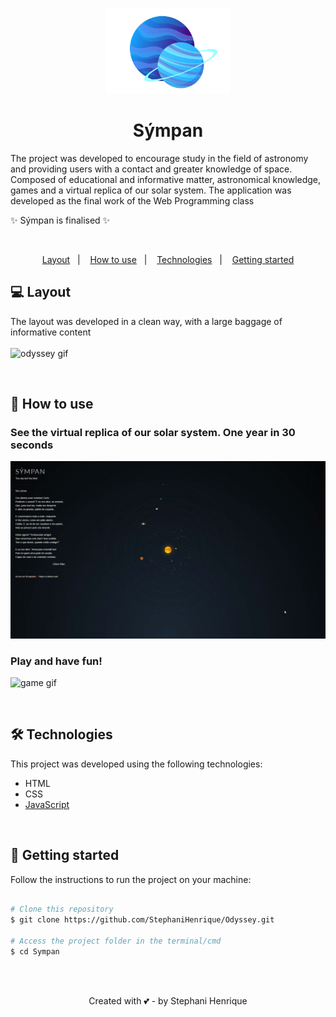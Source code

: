 <p align="center">
  <img src="https://github.com/StephaniHenrique/Sympan/blob/master/readme_files/logo.png" width="200" />
</p>

<h1 align="center">
  Sýmpan
</h1>

The project was developed to encourage study in the field of astronomy and providing users with a contact and greater knowledge of space. Composed of educational and informative matter, astronomical knowledge, games and a virtual replica of our solar system. The application was developed as the final work of the Web Programming class

✨ Sýmpan is finalised ✨

<br/>

<p align="center"> 
  <a href="#-layout">Layout</a>&nbsp;&nbsp;&nbsp;|&nbsp;&nbsp;&nbsp;
  <a href="#-how-to-use">How to use</a>&nbsp;&nbsp;&nbsp;|&nbsp;&nbsp;&nbsp;
  <a href="#-technologies">Technologies</a>&nbsp;&nbsp;&nbsp;|&nbsp;&nbsp;&nbsp;
  <a href="#-getting-started">Getting started</a>
</p>

## 💻 Layout 
The layout was developed in a clean way, with a large baggage of informative content
<br/><br/>
![odyssey gif](https://github.com/StephaniHenrique/Sympan/blob/master/readme_files/home.gif)

<br/>

## 📲 How to use
### See the virtual replica of our solar system. One year in 30 seconds
![sistema solar gif](https://github.com/StephaniHenrique/Sympan/blob/master/readme_files/sistema.gif)
<br/>
### Play and have fun!
![game gif](https://github.com/StephaniHenrique/Sympan/blob/master/readme_files/game.gif)

<br/>

## 🛠 Technologies 
This project was developed using the following technologies:
- HTML
- CSS
- [JavaScript](https://www.javascript.com)

<br/>

## 🚀 Getting started
 
Follow the instructions to run the project on your machine: 

```bash

# Clone this repository
$ git clone https://github.com/StephaniHenrique/Odyssey.git

# Access the project folder in the terminal/cmd
$ cd Sympan

```

<br/><br/>

<p align="center">
  Created with 💕 - by Stephani Henrique
 </p>

